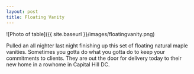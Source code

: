 ```yaml
---
layout: post
title: Floating Vanity 
---
```


![Photo of table]({{ site.baseurl }}/images/floatingvanity.png)

Pulled an all nighter last night finishing up this set of floating natural maple vanities. Sometimes you gotta do what you gotta do to keep your commitments to clients. They are out the door for delivery today to their new home in a rowhome in Capital Hill DC.
